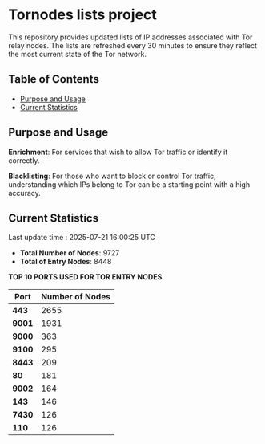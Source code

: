 # Tornodes lists project

This repository provides updated lists of IP addresses associated with Tor relay nodes. The lists are refreshed every 30 minutes to ensure they reflect the most current state of the Tor network.

## Table of Contents

- [Purpose and Usage](#purpose-and-usage)
- [Current Statistics](#current-statistics)


## Purpose and Usage

**Enrichment**: For services that wish to allow Tor traffic or identify it correctly.

**Blacklisting**: For those who want to block or control Tor traffic, understanding which IPs belong to Tor can be a starting point with a high accuracy.

## Current Statistics

Last update time : 2025-07-21 16:00:25 UTC

- **Total Number of Nodes**: 9727
- **Total of Entry Nodes**: 8448

**TOP 10 PORTS USED FOR TOR ENTRY NODES**

| **Port** | **Number of Nodes** |
|------|-----------------|
| **443**   | 2655  |
| **9001**   | 1931  |
| **9000**   | 363  |
| **9100**   | 295  |
| **8443**   | 209  |
| **80**   | 181  |
| **9002**   | 164  |
| **143**   | 146  |
| **7430**   | 126  |
| **110**   | 126  |

